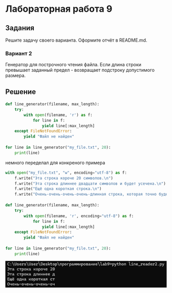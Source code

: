 # Лабораторная работа 9
## Задания 
Решите задачу своего варианта.
Оформите отчёт в README.md.
### Вариант 2
Генератор для построчного чтения файла. Если длина строки превышает заданный предел - возвращает подстроку допустимого размера.
## Решение
```py
def line_generator(filename, max_length):
    try:
        with open(filename, 'r') as f:
            for line in f:
                yield line[:max_length]
    except FileNotFoundError:
        yield "Файл не найден"

for line in line_generator("my_file.txt", 20):
    print(line)
```
немного переделал для конкреного примера
```py
with open("my_file.txt", "w", encoding="utf-8") as f:
    f.write("Эта строка короче 20 символов.\n")
    f.write("Эта строка длиннее двадцати символов и будет усечена.\n")
    f.write("Ещё одна короткая строка.\n")
    f.write("Очень-очень-очень-очень-длинная строка, которая точно будет усечена.\n")

def line_generator(filename, max_length):
    try:
        with open(filename, 'r', encoding="utf-8") as f: 
            for line in f:
                yield line[:max_length]
    except FileNotFoundError:
        yield "Файл не найден"

for line in line_generator("my_file.txt", 20):
    print(line)
```
![screenshots](L9.png)
